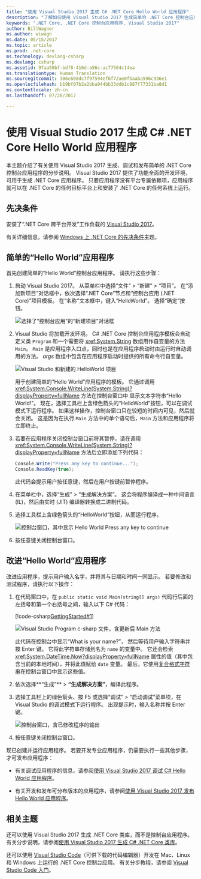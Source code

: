 ```yaml
---
title: "使用 Visual Studio 2017 生成 C# .NET Core Hello World 应用程序"
description: "了解如何使用 Visual Studio 2017 生成简单的 .NET Core 控制台应用程序。"
keywords: ".NET Core, .NET Core 控制台应用程序, Visual Studio 2017"
author: BillWagner
ms.author: wiwagn
ms.date: 05/15/2017
ms.topic: article
ms.prod: .net-core
ms.technology: devlang-csharp
ms.devlang: csharp
ms.assetid: 97aa50bf-bdf8-416d-a56c-ac77504c14ea
ms.translationtype: Human Translation
ms.sourcegitcommit: 306c608dc7f97594ef6f72ae0f5aaba596c936e1
ms.openlocfilehash: b19bf07b2a2bba944bb33ddb1c887f77331ba8d1
ms.contentlocale: zh-cn
ms.lasthandoff: 07/28/2017

---
```


# <a name="building-a-c-hello-world-application-with-net-core-in-visual-studio-2017"></a>使用 Visual Studio 2017 生成 C# .NET Core Hello World 应用程序

本主题介绍了有关使用 Visual Studio 2017 生成、调试和发布简单的 .NET Core 控制台应用程序的分步说明。 Visual Studio 2017 提供了功能全面的开发环境，可用于生成 .NET Core 应用程序。 只要应用程序没有平台专属依赖项，应用程序就可以在 .NET Core 的任何目标平台上和安装了 .NET Core 的任何系统上运行。

## <a name="prerequisites"></a>先决条件

安装了“.NET Core 跨平台开发”工作负载的 [Visual Studio 2017](https://www.visualstudio.com/downloads/)。 

有关详细信息，请参阅 [Windows 上 .NET Core 的先决条件](../../core/windows-prerequisites.md)主题。

## <a name="a-simple-hello-world-application"></a>简单的“Hello World”应用程序

首先创建简单的“Hello World”控制台应用程序。 请执行这些步骤：

1. 启动 Visual Studio 2017。 从菜单栏中选择“文件” > “新建” > “项目”。 在“添加新项目”对话框中，依次选择“.NET Core”节点和“控制台应用 (.NET Core)”项目模板。 在“名称”文本框中，键入“HelloWorld”。 选择“确定”按钮。

   ![选择了“控制台应用”的“新建项目”对话框](./media/with-visual-studio/newproject.png)
   
1. Visual Studio 将加载开发环境。 C# .NET Core 控制台应用程序模板会自动定义类 `Program` 和一个需要将 <xref:System.String> 数组用作自变量的方法 `Main`。 `Main` 是应用程序入口点，同时也是在应用程序启动时由运行时自动调用的方法。 *args* 数组中包含在应用程序启动时提供的所有命令行自变量。

   ![Visual Studio 和新建的 HelloWorld 项目](./media/with-visual-studio/devenv.png)

   用于创建简单的“Hello World”应用程序的模板。 它通过调用 <xref:System.Console.WriteLine(System.String)?displayProperty=fullName> 方法在控制台窗口中 显示文本字符串“Hello World!”。 现在，选择工具栏上含绿色箭头的“HelloWorld”按钮，可以在调试模式下运行程序。 如果这样操作，控制台窗口只在较短的时间内可见，然后就会关闭。 这是因为在执行 `Main` 方法中的单个语句后，`Main` 方法和应用程序将立即终止。

1. 若要在应用程序关闭控制台窗口前将其暂停，请在调用 <xref:System.Console.WriteLine(System.String)?displayProperty=fullName> 方法后立即添加下列代码：

   ```csharp
   Console.Write("Press any key to continue...");
   Console.ReadKey(true);
   ```
   此代码会提示用户按任意键，然后在用户按键前暂停程序。

1. 在菜单栏中，选择“生成” > “生成解决方案”。 这会将程序编译成一种中间语言 (IL)，然后由实时 (JIT) 编译器转换成二进制代码。

1. 选择工具栏上含绿色箭头的“HelloWorld”按钮，从而运行程序。

   ![控制台窗口，其中显示 Hello World Press any key to continue](./media/with-visual-studio/helloworld1.png)

1. 按任意键关闭控制台窗口。

## <a name="enhancing-the-hello-world-application"></a>改进“Hello World”应用程序

改进应用程序，提示用户输入名字，并将其与日期和时间一同显示。 若要修改和测试程序，请执行以下操作：

1. 在代码窗口中，在 `public static void Main(string[] args)` 代码行后面的左括号和第一个右括号之间，输入以下 C# 代码：

   [!code-csharp[GettingStarted#1](../../../samples/snippets/csharp/getting_started/with_visual_studio/helloworld.cs#1)]

   ![Visual Studio Program c-sharp 文件，含更新后 Main 方法](./media/with-visual-studio/codewindow.png)

   此代码在控制台中显示“What is your name?”， 然后等待用户输入字符串并按 Enter 键。 它将此字符串存储到名为 `name` 的变量中。 它还会检索 <xref:System.DateTime.Now?displayProperty=fullName> 属性的值（其中包含当前的本地时间），并将此值赋给 `date` 变量。 最后，它使用[复合格式字符串](../../standard/base-types/composite-format.md)在控制台窗口中显示这些值。

1. 依次选择**“生成”** > **“生成解决方案”**，编译此程序。

1. 选择工具栏上的绿色箭头、按 F5 或选择“调试” > “启动调试”菜单项，在 Visual Studio 的调试模式下运行程序。 出现提示时，输入名称并按 Enter 键。

   ![控制台窗口，含已修改程序的输出](./media/with-visual-studio/helloworld2.png)

1. 按任意键关闭控制台窗口。

现已创建并运行应用程序。 若要开发专业应用程序，仍需要执行一些其他步骤，才可发布应用程序：

- 有关调试应用程序的信息，请参阅[使用 Visual Studio 2017 调试 C# Hello World 应用程序](debugging-with-visual-studio.md)。

- 有关开发和发布可分布版本的应用程序，请参阅[使用 Visual Studio 2017 发布 Hello World 应用程序](publishing-with-visual-studio.md)。

## <a name="related-topics"></a>相关主题

还可以使用 Visual Studio 2017 生成 .NET Core 类库，而不是控制台应用程序。 有关分步说明，请参阅[使用 Visual Studio 2017 生成 C# .NET Core 类库](library-with-visual-studio.md)。

还可以使用 [Visual Studio Code](https://code.visualstudio.com/)（可供下载的代码编辑器）开发在 Mac、Linux 和 Windows 上运行的 .NET Core 控制台应用。 有关分步教程，请参阅 [Visual Studio Code 入门](with-visual-studio-code.md)。

